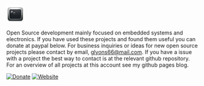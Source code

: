 ![ icon image ](https://github.com/gavinlyonsrepo/gavinlyonsrepo/blob/main/image/favicon.png)

Open Source development mainly focused on embedded systems and electronics.
If you have used these projects and found them useful you can donate at paypal below.
For business inquiries or ideas for new open source projects please contact by email, glyons66@mail.com.
If you have a issue with a project the best way to contact is at the relevant github repository.
For an overview of all projects at this account see my github pages blog.

[![Donate](https://img.shields.io/badge/Donate-PayPal-green.svg)](https://www.paypal.com/paypalme/whitelight976)   [![Website](https://img.shields.io/badge/Website-Link-blue.svg)](https://gavinlyonsrepo.github.io/)   

